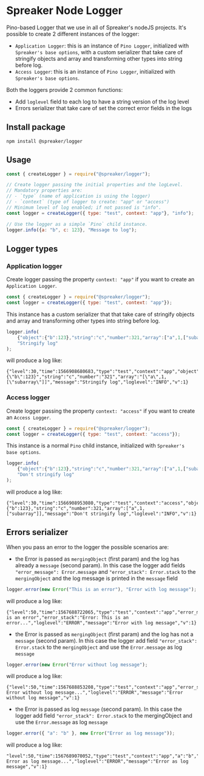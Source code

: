 # Spreaker Node Logger

Pino-based Logger that we use in all of Spreaker's nodeJS projects. 
It's possible to create 2 different instances of the logger:

- `Application Logger`: this is an instance of `Pino Logger`, initialized with `Spreaker's base options`, with a custom serializer that take care of stringify objects and array and transforming other types into string before log.
- `Access Logger`: this is an instance of `Pino Logger`, initialized with `Spreaker's base options`.

Both the loggers provide 2 common functions:
- Add `loglevel` field to each log to have a string version of the log level
- Errors serializer that take care of set the correct error fields in the logs


## Install package

`npm install @spreaker/logger`


## Usage

```js
const { createLogger } = require("@spreaker/logger");

// Create logger passing the initial properties and the logLevel. 
// Mandatory properties are: 
// - `type` (name of application is using the logger)
// - `context` (type of logger to create: "app" or "access")
// Minimum level of log enabled; if not passed is "info".
const logger = createLogger({ type: "test", context: "app"}, "info");

// Use the logger as a simple `Pino` child instance.
logger.info({a: "b", c: 123}, "Message to log");
```

## Logger types

### Application logger
Create logger passing the property `context: "app"` if you want to create an `Application Logger`.
```js
const { createLogger } = require("@spreaker/logger");
const logger = createLogger({ type: "test", context: "app"});
```

This instance has a custom serializer that that take care of stringify objects and array and transforming other types into string before log.
```js
logger.info(
    {"object":{"b":123},"string":"c","number":321,"array":["a",1,["subarray"]]}, 
    "Stringify log"
);
```
will produce a log like:
```
{"level":30,"time":1566908680683,"type":"test","context":"app","object":"{\"b\":123}","string":"c","number":"321","array":"[\"a\",1,[\"subarray\"]]","message":"Stringify log","loglevel":"INFO","v":1}
```

### Access logger
Create logger passing the property `context: "access"` if you want to create an `Access Logger`.
```js
const { createLogger } = require("@spreaker/logger");
const logger = createLogger({ type: "test", context: "access"});
```

This instance is a normal `Pino` child instance, initialized with `Spreaker's base options`.
```js
logger.info(
    {"object":{"b":123},"string":"c","number":321,"array":["a",1,["subarray"]]}, 
    "Don't stringify log"
);
```
will produce a log like:
```
{"level":30,"time":1566908953080,"type":"test","context":"access","object":{"b":123},"string":"c","number":321,"array":["a",1,["subarray"]],"message":"Don't stringify log","loglevel":"INFO","v":1}
```

## Errors serializer
When you pass an error to the logger the possible scenarios are:

- the Error is passed as `mergingObject` (first param) and the log has already a `message` (second param). In this case the logger add fields `"error_message": Error.message` and `"error_stack": Error.stack` to the `mergingObject` and the log message is printed in the `message` field
```js
logger.error(new Error("This is an error"), "Error with log message");
```
will produce a log like:
```
{"level":50,"time":1567688722065,"type":"test","context":"app","error_message":"This is an error","error_stack":"Error: This is an error...","loglevel":"ERROR","message":"Error with log message","v":1}
```

- the Error is passed as `mergingObject` (first param) and the log has not a `message` (second param). In this case the logger add field `"error_stack": Error.stack` to the `mergingObject` and use the `Error.message` as log `message`
```js
logger.error(new Error("Error without log message");
```
will produce a log like:
```
{"level":50,"time":1567688853208,"type":"test","context":"app","error_stack":"Error: Error without log message...","loglevel":"ERROR","message":"Error without log message","v":1}
```


- the Error is passed as log `message` (second param). In this case the logger add field `"error_stack": Error.stack` to the mergingObject and use the `Error.message` as log `message`
```js
logger.error({ "a": "b" }, new Error("Error as log message"));
```
will produce a log like:
```
"level":50,"time":1567689070052,"type":"test","context":"app","a":"b","error_stack":"Error: Error as log message...","loglevel":"ERROR","message":"Error as log message","v":1}
```
